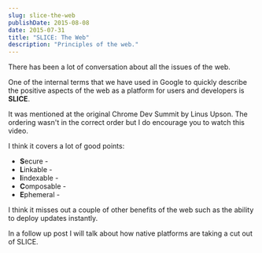 ```yaml
---
slug: slice-the-web
publishDate: 2015-08-08
date: 2015-07-31
title: "SLICE: The Web"
description: "Principles of the web."
---
```


There has been a lot of conversation about all the issues of the web.

One of the internal terms that we have used in Google to quickly describe
the positive aspects of the web as a platform for users and developers is
**SLICE**.

It was mentioned at the original Chrome Dev Summit by Linus Upson.  The 
ordering wasn't in the correct order but I do encourage you to watch this
video.

I think it covers a lot of good points:

* **S**ecure - 
* **L**inkable -
* **I**indexable -
* **C**omposable -
* **E**phemeral -

I think it misses out a couple of other
benefits of the web such as the ability to deploy updates instantly.

In a follow up post I will talk about how native platforms are taking a 
cut out of SLICE.